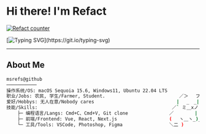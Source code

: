 
# Hi there! I'm Refact

[![Refact counter](https://count.getloli.com/get/@:refact?theme=rule30)](https://github.com/msrefs)

[![Typing SVG](https://readme-typing-svg.demolab.com?font=Fira+Code&pause=1000&color=000000&random=true&width=435&lines=A+farmer+in+Henan+Province.)](https://git.io/typing-svg)

---

## About Me

```bash
msrefs@github
───────────
操作系统/OS: macOS Sequoia 15.6, Windows11, Ubuntu 22.04 LTS
职业/Jobs: 农民, 学生/Farmer, Student.                           ／＞　 フ
爱好/Hobbys: 无人在意/Nobody cares                              | 　_　_|
技能/Skills:                                                 ／` ミ＿xノ
    ├─ 编程语言/Langs: Cmd+C、Cmd+V, Git clone               ／　　　　 |
    ├─ 前端/Frontend: Vue, React, Next.js                   (　 ヽ＿ヽ_)__)
    └─ 工具/Tools: VSCode, Photoshop, Figma                 ＼二 )
```
